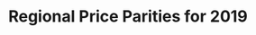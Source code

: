 ---
src: '/images/rpp.png' 
title: 'Regional Price Parities for 2019'
url: 'https://public.tableau.com/profile/moises.figueroa#!/vizhome/RPP_16198462986820/Dashboard1'
heading: 'visualization'
content: 'Class aptent taciti sociosqu ad litora torquent per conubia nostra, per inceptos himenaeos. Nunc dictum ornare ipsum eget posuere. In sit amet mauris eget mi varius aliquet quis in dolor. '
---